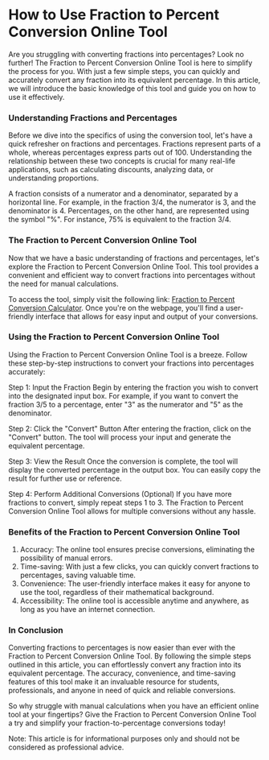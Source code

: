 How to Use Fraction to Percent Conversion Online Tool
=====================================================

Are you struggling with converting fractions into percentages? Look no further! The Fraction to Percent Conversion Online Tool is here to simplify the process for you. With just a few simple steps, you can quickly and accurately convert any fraction into its equivalent percentage. In this article, we will introduce the basic knowledge of this tool and guide you on how to use it effectively.

### Understanding Fractions and Percentages

Before we dive into the specifics of using the conversion tool, let's have a quick refresher on fractions and percentages. Fractions represent parts of a whole, whereas percentages express parts out of 100. Understanding the relationship between these two concepts is crucial for many real-life applications, such as calculating discounts, analyzing data, or understanding proportions.

A fraction consists of a numerator and a denominator, separated by a horizontal line. For example, in the fraction 3/4, the numerator is 3, and the denominator is 4. Percentages, on the other hand, are represented using the symbol "%". For instance, 75% is equivalent to the fraction 3/4.

### The Fraction to Percent Conversion Online Tool

Now that we have a basic understanding of fractions and percentages, let's explore the Fraction to Percent Conversion Online Tool. This tool provides a convenient and efficient way to convert fractions into percentages without the need for manual calculations.

To access the tool, simply visit the following link: [Fraction to Percent Conversion Calculator](https://www.onlinecalculatorsfree.com/convert/fraction-to-percent.html). Once you're on the webpage, you'll find a user-friendly interface that allows for easy input and output of your conversions.

### Using the Fraction to Percent Conversion Online Tool

Using the Fraction to Percent Conversion Online Tool is a breeze. Follow these step-by-step instructions to convert your fractions into percentages accurately:

Step 1: Input the Fraction Begin by entering the fraction you wish to convert into the designated input box. For example, if you want to convert the fraction 3/5 to a percentage, enter "3" as the numerator and "5" as the denominator.

Step 2: Click the "Convert" Button After entering the fraction, click on the "Convert" button. The tool will process your input and generate the equivalent percentage.

Step 3: View the Result Once the conversion is complete, the tool will display the converted percentage in the output box. You can easily copy the result for further use or reference.

Step 4: Perform Additional Conversions (Optional) If you have more fractions to convert, simply repeat steps 1 to 3. The Fraction to Percent Conversion Online Tool allows for multiple conversions without any hassle.

### Benefits of the Fraction to Percent Conversion Online Tool

1. Accuracy: The online tool ensures precise conversions, eliminating the possibility of manual errors.
2. Time-saving: With just a few clicks, you can quickly convert fractions to percentages, saving valuable time.
3. Convenience: The user-friendly interface makes it easy for anyone to use the tool, regardless of their mathematical background.
4. Accessibility: The online tool is accessible anytime and anywhere, as long as you have an internet connection.

### In Conclusion

Converting fractions to percentages is now easier than ever with the Fraction to Percent Conversion Online Tool. By following the simple steps outlined in this article, you can effortlessly convert any fraction into its equivalent percentage. The accuracy, convenience, and time-saving features of this tool make it an invaluable resource for students, professionals, and anyone in need of quick and reliable conversions.

So why struggle with manual calculations when you have an efficient online tool at your fingertips? Give the Fraction to Percent Conversion Online Tool a try and simplify your fraction-to-percentage conversions today!

Note: This article is for informational purposes only and should not be considered as professional advice.